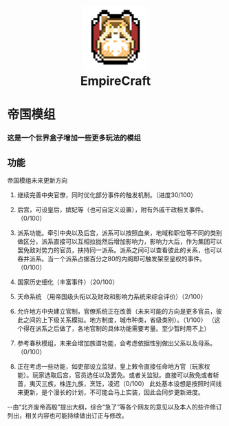 <h1 align="center">
  <img src="icon.png" alt="logo" width="150">
  <br/>
  EmpireCraft
</h1>

# 帝国模组

### 这是一个世界盒子增加一些更多玩法的模组

## 功能


帝国模组未来更新方向
1.	继续完善中央官僚，同时优化部分事件的触发机制。（进度30/100）

2.	后宫，可设皇后，嫔妃等（也可自定义设置），附有外戚干政相关事件。（0/100）

3.	派系功能。牵引中央以及后宫，派系可以按照血亲，地域和职位等不同的类别做区分，派系直接可以互相拉拢然后增加影响力，影响力大后，作为集团可以罢免敌对势力的官员，扶持同一派系。派系之间可以查看彼此的关系，也可以吞并派系。当一个派系占据百分之80的内阁即可触发架空皇权的事件。（0/100）

4.	国家历史细化（丰富事件）（20/100）

5.	天命系统 （用帝国级头衔以及财政和影响力系统来综合评价）（2/100）

6.	允许地方中央建立官制，官僚系统正在改善（未来可能的方向是更多官员，彼此之间的上下级关系模拟。地方制度，城市种类，省级类别）。（1/100）
      （这个得在派系之后做了，各地官制的具体功能需要考量。至少暂时用不上）

7.	参考春秋模组，未来会增加族谱功能，会考虑依据性别做出父系以及母系。（0/100）

8.	正在考虑一些功能，如吏部设立监狱，皇上敕令直接任命地方官（玩家权能）。玩家选取后宫，官员选任以及罢免。或者关监狱。直接可以赦免或者斩首，夷灭三族，株连九族，烹饪，凌迟（0/100）
      此处基本设想是按照时间线来更新，是个漫长的计划，不可能会马上实装，因此会同步更新进度。

--由“北齐废帝高殷”提出大纲，综合“急了”等各个网友的意见以及本人的些许修订列出，相关内容也可能持续做出订正与修改。
